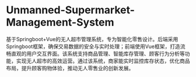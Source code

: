 # Unmanned-Supermarket-Management-System
基于Springboot+Vue的无人超市管理系统，专为智能化零售设计。后端采用Springboot框架，确保交易数据的安全与实时处理；前端使用Vue框架，打造流畅直观的用户交互界面。该系统支持商品管理、智能库存管理、顾客行为分析等功能，实现无人超市的高效运营。通过该系统，商家能实时监控库存状态，优化商品布局，提升顾客购物体验，推动无人零售业的创新发展。
